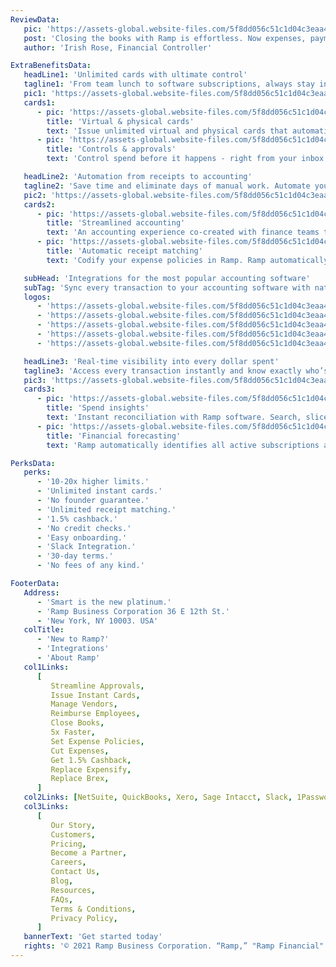 ```yaml
---
ReviewData:
   pic: 'https://assets-global.website-files.com/5f8dd056c51c1d04c3eaa497/605f83d51d29843b1b3664b3_eight-sleep-case-study.png'
   post: 'Closing the books with Ramp is effortless. Now expenses, payments, and accounting are all integrated.'
   author: 'Irish Rose, Financial Controller'

ExtraBenefitsData:
   headLine1: 'Unlimited cards with ultimate control'
   tagline1: 'From team lunch to software subscriptions, always stay in control. Get unlimited virtual & physical cards with smart limits built in.'
   pic1: 'https://assets-global.website-files.com/5f8dd056c51c1d04c3eaa497/606c7e2acc754d711fb7ddd4_unlimited-cards-feature.png'
   cards1:
      - pic: 'https://assets-global.website-files.com/5f8dd056c51c1d04c3eaa497/5fcfde7c1abd2eebfc82f01a_acc.svg'
        title: 'Virtual & physical cards'
        text: 'Issue unlimited virtual and physical cards that automatically control what your employees can spend on.'
      - pic: 'https://assets-global.website-files.com/5f8dd056c51c1d04c3eaa497/5fcfdedc343111f569fe7d85_streamlined.svg'
        title: 'Controls & approvals'
        text: 'Control spend before it happens - right from your inbox or Slack. Empower teams to request and delegate approval to managers.'

   headLine2: 'Automation from receipts to accounting'
   tagline2: 'Save time and eliminate days of manual work. Automate your expense management process with the fastest reconciliation experience ever made.'
   pic2: 'https://assets-global.website-files.com/5f8dd056c51c1d04c3eaa497/5fd03a0d243fe06fa6bf2102_Accounting%20Hero.png'
   cards2:
      - pic: 'https://assets-global.website-files.com/5f8dd056c51c1d04c3eaa497/5fa46322f80edcb058188c79_accounting.svg'
        title: 'Streamlined accounting'
        text: 'An accounting experience co-created with finance teams to automate manual processes and let Ramp do the heavy lifting.'
      - pic: 'https://assets-global.website-files.com/5f8dd056c51c1d04c3eaa497/5fcfdf77f962d9bca92b8230_expense-policies.svg'
        title: 'Automatic receipt matching'
        text: 'Codify your expense policies in Ramp. Ramp automatically requests, collects and matches receipts sent via SMS & email.'

   subHead: 'Integrations for the most popular accounting software'
   subTag: 'Sync every transaction to your accounting software with native support for advanced capabilities like multi-entity, split transactions, and project codes.'
   logos:
      - 'https://assets-global.website-files.com/5f8dd056c51c1d04c3eaa497/5fcfc20dacc5a271a9c70297_Netsuite.jpg'
      - 'https://assets-global.website-files.com/5f8dd056c51c1d04c3eaa497/5fcfc1fcc98b745df70b766c_Sage.jpg'
      - 'https://assets-global.website-files.com/5f8dd056c51c1d04c3eaa497/5fcfc21b800b3c19f92edef5_QuickBooks.jpg'
      - 'https://assets-global.website-files.com/5f8dd056c51c1d04c3eaa497/5fcfc22d517dbaa029234f1c_Xero.jpg'
      - 'https://assets-global.website-files.com/5f8dd056c51c1d04c3eaa497/5fcfc36ed243e684e6d55067_100%20others.jpg'

   headLine3: 'Real-time visibility into every dollar spent'
   tagline3: 'Access every transaction instantly and know exactly who’s spending on what. Track your top line spend or drill into any transaction in real time. from any device, in real-time.'
   pic3: 'https://assets-global.website-files.com/5f8dd056c51c1d04c3eaa497/5fd038dc9175740a2857131d_Transactions%20Hero.png'
   cards3:
      - pic: 'https://assets-global.website-files.com/5f8dd056c51c1d04c3eaa497/5fcfe00e0a5f6c06bcde4ada_visibility.svg'
        title: 'Spend insights'
        text: 'Instant reconciliation with Ramp software. Search, slice, or download real-time data from any employee, department, or merchant.'
      - pic: 'https://assets-global.website-files.com/5f8dd056c51c1d04c3eaa497/5fa46322f80edc4906188c76_version-control.svg'
        title: 'Financial forecasting'
        text: 'Ramp automatically identifies all active subscriptions and upcoming payments. It’s like seeing into the future.'

PerksData:
   perks:
      - '10-20x higher limits.'
      - 'Unlimited instant cards.'
      - 'No founder guarantee.'
      - 'Unlimited receipt matching.'
      - '1.5% cashback.'
      - 'No credit checks.'
      - 'Easy onboarding.'
      - 'Slack Integration.'
      - '30-day terms.'
      - 'No fees of any kind.'

FooterData:
   Address:
      - 'Smart is the new platinum.'
      - 'Ramp Business Corporation 36 E 12th St.'
      - 'New York, NY 10003. USA'
   colTitle:
      - 'New to Ramp?'
      - 'Integrations'
      - 'About Ramp'
   col1Links:
      [
         Streamline Approvals,
         Issue Instant Cards,
         Manage Vendors,
         Reimburse Employees,
         Close Books,
         5x Faster,
         Set Expense Policies,
         Cut Expenses,
         Get 1.5% Cashback,
         Replace Expensify,
         Replace Brex,
      ]
   col2Links: [NetSuite, QuickBooks, Xero, Sage Intacct, Slack, 1Password]
   col3Links:
      [
         Our Story,
         Customers,
         Pricing,
         Become a Partner,
         Careers,
         Contact Us,
         Blog,
         Resources,
         FAQs,
         Terms & Conditions,
         Privacy Policy,
      ]
   bannerText: 'Get started today'
   rights: '© 2021 Ramp Business Corporation. “Ramp,” "Ramp Financial" and the Ramp logo are trademarks of the company. The Ramp Visa® Commercial Card is issued by Sutton Bank, Member FDIC. Terms and conditions apply. Please visit our Terms of Service for more details.'
---
```

